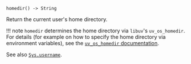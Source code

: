 ```
homedir() -> String
```

Return the current user's home directory.

!!! note
    `homedir` determines the home directory via `libuv`'s `uv_os_homedir`. For details (for example on how to specify the home directory via environment variables), see the [`uv_os_homedir` documentation](http://docs.libuv.org/en/v1.x/misc.html#c.uv_os_homedir).


See also [`Sys.username`](@ref).
